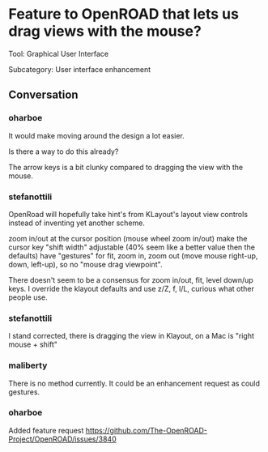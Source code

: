 # Feature to OpenROAD that lets us drag views with the mouse?

Tool: Graphical User Interface

Subcategory: User interface enhancement

## Conversation

### oharboe
It would make moving around the design a lot easier.

Is there a way to do this already?

The arrow keys is a bit clunky compared to dragging the view with the mouse.

### stefanottili
OpenRoad will hopefully take hint's from KLayout's layout view controls instead of inventing yet another scheme.

zoom in/out at the cursor position (mouse wheel zoom in/out)
make the cursor key "shift width" adjustable (40% seem like a better value then the defaults)
have "gestures" for fit, zoom in, zoom out (move mouse right-up, down, left-up), so no "mouse drag viewpoint".

There doesn't seem to be a consensus for zoom in/out, fit, level down/up keys.
I override the klayout defaults and use z/Z, f, l/L, curious what other people use.

### stefanottili
I stand corrected, there is dragging the view in Klayout, on a Mac is "right mouse + shift"

### maliberty
There is no method currently.  It could be an enhancement request as could gestures.

### oharboe
Added feature request https://github.com/The-OpenROAD-Project/OpenROAD/issues/3840

